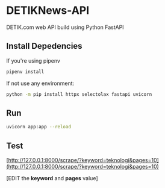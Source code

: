 # DETIKNews-API
DETIK.com web API build using Python FastAPI

## Install Depedencies
If you're using pipenv
```bash
pipenv install
```

If not use any environment:
```bash
python -m pip install httpx selectolax fastapi uvicorn
```

## Run
```bash
uvicorn app:app --reload
```

## Test
[http://127.0.0.1:8000/scrape/?keyword=teknologi&pages=10](http://127.0.0.1:8000/scrape/?keyword=teknologi&pages=10)

[EDIT the **keyword** and **pages** value]
